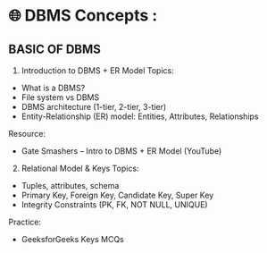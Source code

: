  # 🌐 DBMS Concepts :

## BASIC OF DBMS 
1) Introduction to DBMS + ER Model
Topics:
- What is a DBMS?
- File system vs DBMS
- DBMS architecture (1-tier, 2-tier, 3-tier)
- Entity-Relationship (ER) model: Entities, Attributes, Relationships

Resource:
- Gate Smashers – Intro to DBMS + ER Model (YouTube)
2) Relational Model & Keys
Topics:
- Tuples, attributes, schema
- Primary Key, Foreign Key, Candidate Key, Super Key
- Integrity Constraints (PK, FK, NOT NULL, UNIQUE)

Practice:
- GeeksforGeeks Keys MCQs

   
